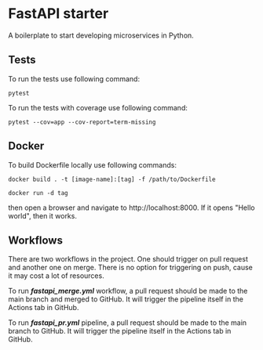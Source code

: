 # FastAPI starter
A boilerplate to start developing microservices in Python.

## Tests
To run the tests use following command:
```shell
pytest
```

To run the tests with coverage use following command:
```shell
pytest --cov=app --cov-report=term-missing
```

## Docker
To build Dockerfile locally use following commands:
```shell
docker build . -t [image-name]:[tag] -f /path/to/Dockerfile
```
```shell
docker run -d tag
```
then open a browser and navigate to http://localhost:8000. If it opens "Hello world", then it works.

## Workflows
There are two workflows in the project. One should trigger on pull request and another one on merge. There is no option 
for triggering on push, cause it may cost a lot of resources.

To run ***fastapi_merge.yml*** workflow, a pull request should be made to the main branch and merged to GitHub. 
It will trigger the pipeline itself in the Actions tab in GitHub.

To run ***fastapi_pr.yml*** pipeline, a pull request should be made to the main branch to GitHub. 
It will trigger the pipeline itself in the Actions tab in GitHub.
